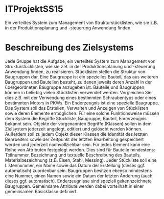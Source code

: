# ITProjektSS15
Ein verteiltes System zum Management von Strukturstücklisten, wie sie z.B. in der Produktionsplanung und -steuerung Anwendung
finden.

# Beschreibung des Zielsystems
Jede Gruppe hat die Aufgabe, ein verteiltes System zum Management von Strukturstücklisten, wie sie z.B. in der Produktionsplanung
und -steuerung Anwendung finden, zu realisieren. Stücklisten stellen die Struktur von Baugruppen dar. Eine Baugruppe ist ein 
spezielles Bauteil, das aus weiteren Baugruppen und Bauteilen besteht, zu denen jeweils deren Anzahl in der übergeordneten
Baugruppe anzugeben ist. Bauteile und Baugruppen können in beliebig vielen Stücklisten verwendet werden. Vergleichen Sie dies 
z.B. mit der Verwendung eines bestimmten Schraubentyps oder eines bestimmten Motors in PKWs. Ein Enderzeugnis ist eine spezielle 
Baugruppe. Das System soll das Erstellen, Verwalten und Anzeigen von Stücklisten sowie deren Elemente ermöglichen. Für eine
solche Funktionsweise müssen dem System die Begriffe Stückliste, Baugruppe, Bauteil, Enderzeugnis bekannt sein. Objekte der 
vorgenannten Begriffe (Klassen) sollen in dem Zielsystem jederzeit angelegt, editiert und gelöscht werden können. Außerdem
soll zu jedem Objekt dieser Klassen die Identität des letzten Bearbeiters sowie der Zeitpunkt der letzten Bearbeitung gespeichert
werden und jederzeit nachvollziehbar sein. Für jedes Element kann eine Reihe von Attributen festgelegt werden. Dies sind für
Bauteile mindestens: Teilnummer, Bezeichnung und textuelle Beschreibung des Bauteils, Materialbezeichnung (z.B. Eisen, Stahl, 
Messing). Jeder Stückliste soll eine Listennummer, ein Name sowie das Datum der Erstellung (dieses ggf. automatisch) zuordenbar
sein. Baugruppen besitzen ebenso mindestens eine Nummer, einen Namen sowie ein Datum der letzten Änderung (auch dieses ggf.
automatisch). Enderzeugnisse sind speziell gekennzeichnete Baugruppen. Gemeinsame Attribute werden dabei vorteilhaft in einer
gemeinsamen Basisklasse definiert.
